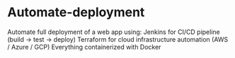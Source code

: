 # Automate-deployment
Automate full deployment of a web app using:  Jenkins for CI/CD pipeline (build → test → deploy)  Terraform for cloud infrastructure automation (AWS / Azure / GCP)  Everything containerized with Docker
